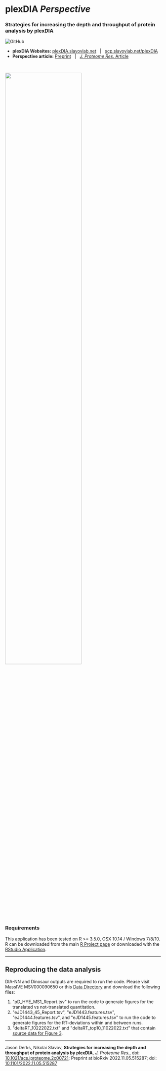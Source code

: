 # plexDIA *Perspective*
### Strategies for increasing the depth and throughput of protein analysis by plexDIA   


<!--![GitHub release](https://img.shields.io/github/release/SlavovLab/DO-MS.svg)-->
![GitHub](https://img.shields.io/github/license/SlavovLab/DO-MS.svg)

* **plexDIA Websites:** [plexDIA.slavovlab.net](https://plexDIA.slavovlab.net) &nbsp; | &nbsp; [scp.slavovlab.net/plexDIA](https://scp.slavovlab.net/plexDIA)
* **Perspective article:** [Preprint](https://www.biorxiv.org/content/10.1101/2022.11.05.515287v1) &nbsp; | &nbsp; [*J. Proteome Res.* Article](https://pubs.acs.org/doi/10.1021/acs.jproteome.2c00721)


&nbsp;

<img src="https://scp.slavovlab.net/Figs/plexDIA_4.png" width="70%">



### Requirements

This application has been tested on R >= 3.5.0, OSX 10.14 / Windows 7/8/10. R can be downloaded from the main [R Project page](https://www.r-project.org/) or downloaded with the [RStudio Application](https://www.rstudio.com/products/rstudio/download/).



------------

## Reproducing the data analysis


DIA-NN and Dinosaur outputs are required to run the code. Please visit MassIVE MSV000090650 or this [Data Directory](https://drive.google.com/drive/folders/1eOntI0B-i5NK66DnDXnqZp2SvCPvl10R?usp=sharing) and download the following files:

1) "pD_HYE_MS1_Report.tsv" to run the code to generate figures for the translated vs not-translated quantitation.
2) "eJD1443_45_Report.tsv", "eJD1443.features.tsv", "eJD1444.features.tsv", and "eJD1445.features.tsv" to run the code to generate figures for the RT-deviations within and between runs.
3) "deltaRT_10222022.txt" and "deltaRT_top10_11022022.txt" that contain [source data for Figure 3](https://drive.google.com/drive/folders/1eOntI0B-i5NK66DnDXnqZp2SvCPvl10R?usp=sharing).


-----


Jason Derks, Nikolai Slavov, **Strategies for increasing the depth and throughput of protein analysis by plexDIA**, *J. Proteome Res.*, doi: [10.1021/acs.jproteome.2c00721](https://pubs.acs.org/doi/10.1021/acs.jproteome.2c00721); Preprint at bioRxiv 2022.11.05.515287; doi: [10.1101/2022.11.05.515287](https://doi.org/10.1101/2022.11.05.515287)
